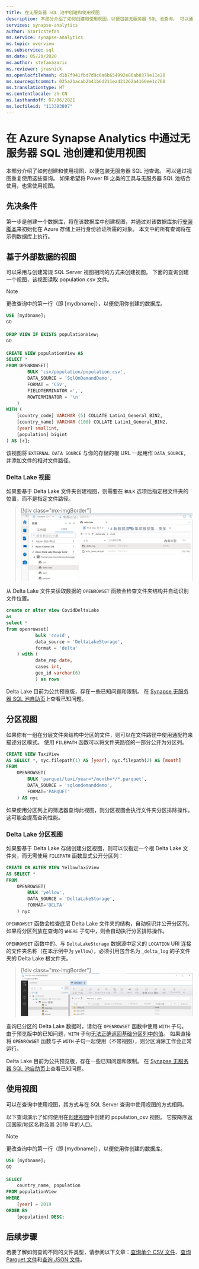 ```yaml
---
title: 在无服务器 SQL 池中创建和使用视图
description: 本部分介绍了如何创建和使用视图，以便包装无服务器 SQL 池查询。 可以通过视图重复使用这些查询。 如果希望将 Power BI 之类的工具与无服务器 SQL 池结合使用，也需使用视图。
services: synapse-analytics
author: azaricstefan
ms.service: synapse-analytics
ms.topic: overview
ms.subservice: sql
ms.date: 05/20/2020
ms.author: stefanazaric
ms.reviewer: jrasnick
ms.openlocfilehash: d1b7f941fbd7d9c6a6b654992e86ab0379e11e28
ms.sourcegitcommit: 025a2bacab2b41b6d211ea421262a4160ee1c760
ms.translationtype: HT
ms.contentlocale: zh-CN
ms.lasthandoff: 07/06/2021
ms.locfileid: "113303807"
---
```

# <a name="create-and-use-views-using-serverless-sql-pool-in-azure-synapse-analytics"></a>在 Azure Synapse Analytics 中通过无服务器 SQL 池创建和使用视图

本部分介绍了如何创建和使用视图，以便包装无服务器 SQL 池查询。 可以通过视图重复使用这些查询。 如果希望将 Power BI 之类的工具与无服务器 SQL 池结合使用，也需使用视图。

## <a name="prerequisites"></a>先决条件

第一步是创建一个数据库，将在该数据库中创建视图，并通过对该数据库执行[安装脚本](https://github.com/Azure-Samples/Synapse/blob/master/SQL/Samples/LdwSample/SampleDB.sql)来初始化在 Azure 存储上进行身份验证所需的对象。 本文中的所有查询将在示例数据库上执行。

## <a name="views-over-external-data"></a>基于外部数据的视图

可以采用与创建常规 SQL Server 视图相同的方式来创建视图。 下面的查询创建一个视图，该视图读取 population.csv 文件。

> [!NOTE]
> 更改查询中的第一行（即 [mydbname]），以便使用你创建的数据库。

```sql
USE [mydbname];
GO

DROP VIEW IF EXISTS populationView;
GO

CREATE VIEW populationView AS
SELECT * 
FROM OPENROWSET(
        BULK 'csv/population/population.csv',
        DATA_SOURCE = 'SqlOnDemandDemo',
        FORMAT = 'CSV', 
        FIELDTERMINATOR =',', 
        ROWTERMINATOR = '\n'
    )
WITH (
    [country_code] VARCHAR (5) COLLATE Latin1_General_BIN2,
    [country_name] VARCHAR (100) COLLATE Latin1_General_BIN2,
    [year] smallint,
    [population] bigint
) AS [r];
```

该视图将 `EXTERNAL DATA SOURCE` 与你的存储的根 URL 一起用作 `DATA_SOURCE`，并添加文件的相对文件路径。

### <a name="delta-lake-views"></a>Delta Lake 视图

如果要基于 Delta Lake 文件夹创建视图，则需要在 `BULK` 选项后指定根文件夹的位置，而不是指定文件路径。

> [!div class="mx-imgBorder"]
>![ECDC COVID-19 Delta Lake 文件夹](./media/shared/covid-delta-lake-studio.png)

从 Delta Lake 文件夹读取数据的 `OPENROWSET` 函数会检查文件夹结构并自动识别文件位置。

```sql
create or alter view CovidDeltaLake
as
select *
from openrowset(
           bulk 'covid',
           data_source = 'DeltaLakeStorage',
           format = 'delta'
    ) with (
           date_rep date,
           cases int,
           geo_id varchar(6)
           ) as rows
```

Delta Lake 目前为公共预览版，存在一些已知问题和限制。 在 [Synapse 无服务器 SQL 池自助页](resources-self-help-sql-on-demand.md#delta-lake)上查看已知问题。

## <a name="partitioned-views"></a>分区视图

如果你有一组在分层文件夹结构中分区的文件，则可以在文件路径中使用通配符来描述分区模式。 使用 `FILEPATH` 函数可以将文件夹路径的一部分公开为分区列。

```sql
CREATE VIEW TaxiView
AS SELECT *, nyc.filepath(1) AS [year], nyc.filepath(2) AS [month]
FROM
    OPENROWSET(
        BULK 'parquet/taxi/year=*/month=*/*.parquet',
        DATA_SOURCE = 'sqlondemanddemo',
        FORMAT='PARQUET'
    ) AS nyc
```

如果使用分区列上的筛选器查询此视图，则分区视图会执行文件夹分区排除操作。 这可能会提高查询性能。

### <a name="delta-lake-partitioned-views"></a>Delta Lake 分区视图

如果要基于 Delta Lake 存储创建分区视图，则可以仅指定一个根 Delta Lake 文件夹，而无需使用 `FILEPATH` 函数显式公开分区列：

```sql
CREATE OR ALTER VIEW YellowTaxiView
AS SELECT *
FROM  
    OPENROWSET(
        BULK 'yellow',
        DATA_SOURCE = 'DeltaLakeStorage',
        FORMAT='DELTA'
    ) nyc
```

`OPENROWSET` 函数会检查底层 Delta Lake 文件夹的结构，自动标识并公开分区列。 如果将分区列放在查询的 `WHERE` 子句中，则会自动执行分区排除操作。

`OPENROWSET` 函数中的、与 `DeltaLakeStorage` 数据源中定义的 `LOCATION` URI 连接的文件夹名称（在本示例中为 `yellow`），必须引用包含名为 `_delta_log` 的子文件夹的 Delta Lake 根文件夹。

> [!div class="mx-imgBorder"]
>![Yellow Taxi Delta Lake 文件夹](./media/shared/yellow-taxi-delta-lake.png)

查询已分区的 Delta Lake 数据时，请勿在 `OPENROWSET` 函数中使用 `WITH` 子句。 由于预览版中的已知问题，`WITH` 子句[无法正确返回基础分区列中的值](resources-self-help-sql-on-demand.md#partitioning-column-returns-null-values)。 如果直接将 `OPENROWSET` 函数与子 `WITH` 子句一起使用（不带视图），则分区消除工作会正常运行。  

Delta Lake 目前为公共预览版，存在一些已知问题和限制。 在 [Synapse 无服务器 SQL 池自助页](resources-self-help-sql-on-demand.md#delta-lake)上查看已知问题。

## <a name="use-a-view"></a>使用视图

可以在查询中使用视图，其方式与在 SQL Server 查询中使用视图的方式相同。

以下查询演示了如何使用在[创建视图](#views-over-external-data)中创建的 population_csv 视图。 它按降序返回国家/地区名称及其 2019 年的人口。

> [!NOTE]
> 更改查询中的第一行（即 [mydbname]），以便使用你创建的数据库。

```sql
USE [mydbname];
GO

SELECT
    country_name, population
FROM populationView
WHERE
    [year] = 2019
ORDER BY
    [population] DESC;
```

## <a name="next-steps"></a>后续步骤

若要了解如何查询不同的文件类型，请参阅以下文章：[查询单个 CSV 文件](query-single-csv-file.md)、[查询 Parquet 文件](query-parquet-files.md)和[查询 JSON 文件](query-json-files.md)。
